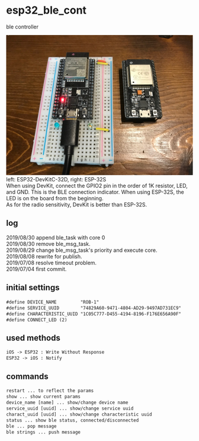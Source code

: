 # esp32_ble_cont
ble controller  

![ESP32-DevKitC-32D and ESP-32S](https://github.com/koki-ogura/esp32_ble_cont/blob/master/esp32.jpeg)  
left: ESP32-DevKitC-32D, right: ESP-32S  
When using DevKit, connect the GPIO2 pin in the order of 1K resistor, LED, and GND. This is the BLE connection indicator. When using ESP-32S, the LED is on the board from the beginning.  
As for the radio sensitivity, DevKit is better than ESP-32S.

## log
2019/08/30 append ble_task with core 0  
2019/08/30 remove ble_msg_task.  
2019/08/29 change ble_msg_task's priority and execute core.  
2019/08/08 rewrite for publish.  
2019/07/08 resolve timeout problem.  
2019/07/04 first commit.  

## initial settings
```
#define DEVICE_NAME         "ROB-1"
#define SERVICE_UUID        "74829A60-9471-4804-AD29-9497AD731EC9"
#define CHARACTERISTIC_UUID "1C05C777-D455-4194-8196-F176E656A90F"
#define CONNECT_LED (2)
```

## used methods
```
iOS -> ESP32 : Write Without Response
ESP32 -> iOS : Notify
```

## commands
```
restart ... to reflect the params
show ... show current params
device_name [name] ... show/change device name
service_uuid [uuid] ... show/change service uuid
charact_uuid [uuid] ... show/change characteristic uuid
status ... show ble status, connected/disconnected
ble ... pop message
ble strings ... push message
```

